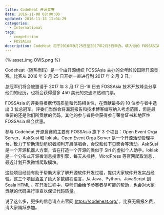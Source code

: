 ```yaml
---
title: Codeheat 开源竞赛
date: 2016-11-08 08:00:00
updated: 2016-11-18 11:04:29
categories:
  - International
tags:
  - competition
  - FOSSAisa
description: CodeHeat 将于2016年9月25日至2017年2月3日举办。填入你的 FOSSASIA 开发者信息，然后去赢得免费去往新加坡参加峰会的机会！
---
```


{% asset_img OWS.png %}

Codeheat（随热而码）是一个由开源组织 FOSSAsia 主办的全年龄段国际开源竞赛。比赛从 2016 年 9 月 25 日开始一直进行到 2017 年 2 月 3 日。

总冠军们将会被邀请于 2017 年 3 月 17 日-19 日去 FOSSAsia 技术开放峰会分享他们的经历，也将会获得最多 450 美元的交通津贴和门票。

<!-- more -->

FOSSAsia 的评委将根据代码质量和代码相关性，在贡献最多的 10 位参与者中选出 3 位总冠军。评委们当然会将漏洞报告和技术博客编写纳入考虑范围，但是最重要的还是你们所贡献的代码。其他的参与者将会获得参与荣誉证书和地区性 FOSSAsia 峰会优惠。

参与 Codeheat 开源竞赛的主要有 FOSSAsia 旗下 3 个项目：Open Event Orga Server、AskSusi 和 loklak。Open Event Orga Server 是一个开源活动管理平台，致力于帮助活动组织者顺利开展演唱会，会议和线下见面会等活动。AskSusi 是一个开源机器人方案，皆在打造一个开源的类似于 Siri 的虚拟个人助手。loklak 是一个分布式开源微消息搜索引擎，每天从推特，WordPress 等官网爬取消息，最近计划开发微博爬取模块。

这些项目经验有助于帮助大家了解开源软件开发过程，提供大家软件开发实战经验。这三个项目涵盖了绝大多数编程语言，从 Java、Python、JavaScript 到 Scala HTML 。在开发过程中，导师们会给予参赛者尽可能的帮助，也会对大家贡献的代码进行审查以保证代码质量。

说了这么多，更多的信息请点击官网 https://codeheat.org/ ，比赛无需报名费，请大家踊跃参加。

